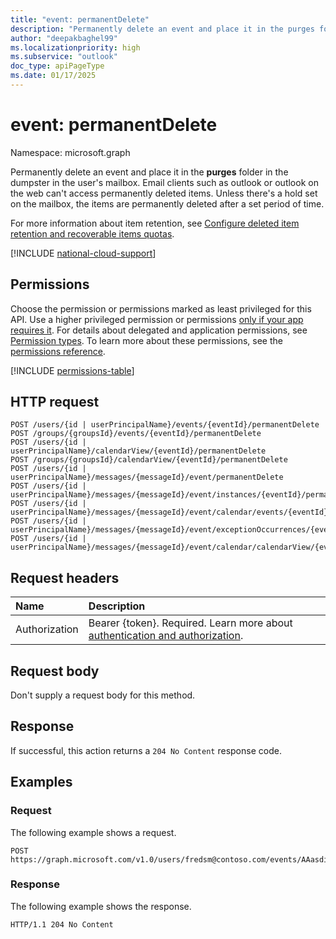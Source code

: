 ```yaml
---
title: "event: permanentDelete"
description: "Permanently delete an event and place it in the purges folder in the dumpster in the user's mailbox."
author: "deepakbaghel99"
ms.localizationpriority: high
ms.subservice: "outlook"
doc_type: apiPageType
ms.date: 01/17/2025
---
```


# event: permanentDelete

Namespace: microsoft.graph

Permanently delete an event and place it in the **purges** folder in the dumpster in the user's mailbox. Email clients such as outlook or outlook on the web can't access permanently deleted items. Unless there's a hold set on the mailbox, the items are permanently deleted after a set period of time.

For more information about item retention, see [Configure deleted item retention and recoverable items quotas](/exchange/configure-deleted-item-retention-and-recoverable-items-quotas-exchange-2013-help).

[!INCLUDE [national-cloud-support](../../includes/global-only.md)]

## Permissions

Choose the permission or permissions marked as least privileged for this API. Use a higher privileged permission or permissions [only if your app requires it](/graph/permissions-overview#best-practices-for-using-microsoft-graph-permissions). For details about delegated and application permissions, see [Permission types](/graph/permissions-overview#permission-types). To learn more about these permissions, see the [permissions reference](/graph/permissions-reference).

<!-- { "blockType": "permissions", "name": "event_permanentdelete" } -->
[!INCLUDE [permissions-table](../includes/permissions/event-permanentdelete-permissions.md)]

## HTTP request

<!-- {
  "blockType": "ignored"
}
-->
``` http
POST /users/{id | userPrincipalName}/events/{eventId}/permanentDelete
POST /groups/{groupsId}/events/{eventId}/permanentDelete
POST /users/{id | userPrincipalName}/calendarView/{eventId}/permanentDelete
POST /groups/{groupsId}/calendarView/{eventId}/permanentDelete
POST /users/{id | userPrincipalName}/messages/{messageId}/event/permanentDelete
POST /users/{id | userPrincipalName}/messages/{messageId}/event/instances/{eventId}/permanentDelete
POST /users/{id | userPrincipalName}/messages/{messageId}/event/calendar/events/{eventId}/permanentDelete
POST /users/{id | userPrincipalName}/messages/{messageId}/event/exceptionOccurrences/{eventId}/permanentDelete
POST /users/{id | userPrincipalName}/messages/{messageId}/event/calendar/calendarView/{eventId}/permanentDelete
```

## Request headers

|Name|Description|
|:---|:---|
|Authorization|Bearer {token}. Required. Learn more about [authentication and authorization](/graph/auth/auth-concepts).|

## Request body

Don't supply a request body for this method.

## Response

If successful, this action returns a `204 No Content` response code.

## Examples

### Request

The following example shows a request.
<!-- {
  "blockType": "request",
  "name": "eventthis.permanentdelete"
}
-->
``` http
POST https://graph.microsoft.com/v1.0/users/fredsm@contoso.com/events/AAasdijs0acjdjlksca=/permanentDelete
```


### Response

The following example shows the response.

<!-- {
  "blockType": "response",
  "truncated": true
}
-->
``` http
HTTP/1.1 204 No Content
```

